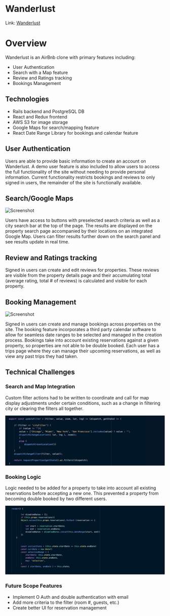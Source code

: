 # Wanderlust

Link: [Wanderlust](https://wanderlust-aa.herokuapp.com/?#/)

# Overview
 Wanderlust is an AirBnb clone with primary features including:
* User Authentication
* Search with a Map feature
* Review and Ratings tracking
* Bookings Management

## Technologies
 
 * Rails backend and PostgreSQL DB
 * React and Redux frontend
 * AWS S3 for image storage
 * Google Maps for search/mapping feature
 * React Date Range Library for bookings and calendar feature

## User Authentication

Users are able to provide basic information to create an account on Wanderlust. A demo user feature is also included to allow users to access the full functionality of the site without needing to provide personal information. Current functionality restricts bookings and reviews to only signed in users, the remainder of the site is functionally available.

## Search/Google Maps

![Screenshot](Property_Search.gif)

Users have access to buttons with preselected search criteria as well as a city search bar at the top of the page. The results are displayed on the property search page accompanied by their locations on an integrated Google Map. Users can filter results further down on the search panel and see results update in real time. 

## Review and Ratings tracking

Signed in users can create and edit reviews for properties. These reviews are visible from the property details page and their accumulating total (average rating, total # of reviews) is calculated and visible for each property.

## Booking Management

![Screenshot](Booking.gif)

Signed in users can create and manage bookings across properties on the site. The booking feature incorporates a third party calendar software to allow for seamless date ranges to be selected and managed in the creation process. Bookings take into account existing reservations against a given property, so properties are not able to be double booked. Each user has a trips page where they can manage their upcoming reservations, as well as view any past trips they had taken.

## Technical Challenges

### Search and Map Integration
Custom filter actions had to be written to coordinate and call for map display adjustments under certain conditions, such as a change in filtering city or clearing the filters all together.

![Screenshot](Filter_action.png)

### Booking Logic
Logic needed to be added for a property to take into account all existing reservations before accepting a new one. This prevented a property from becoming double booked by two different users.

![Screenshot](Double_booking.png)

### Future Scope Features
* Implement O Auth and double authentication with email
* Add more criteria to the filter (room #, guests, etc.)
* Create better UI for reservation management
